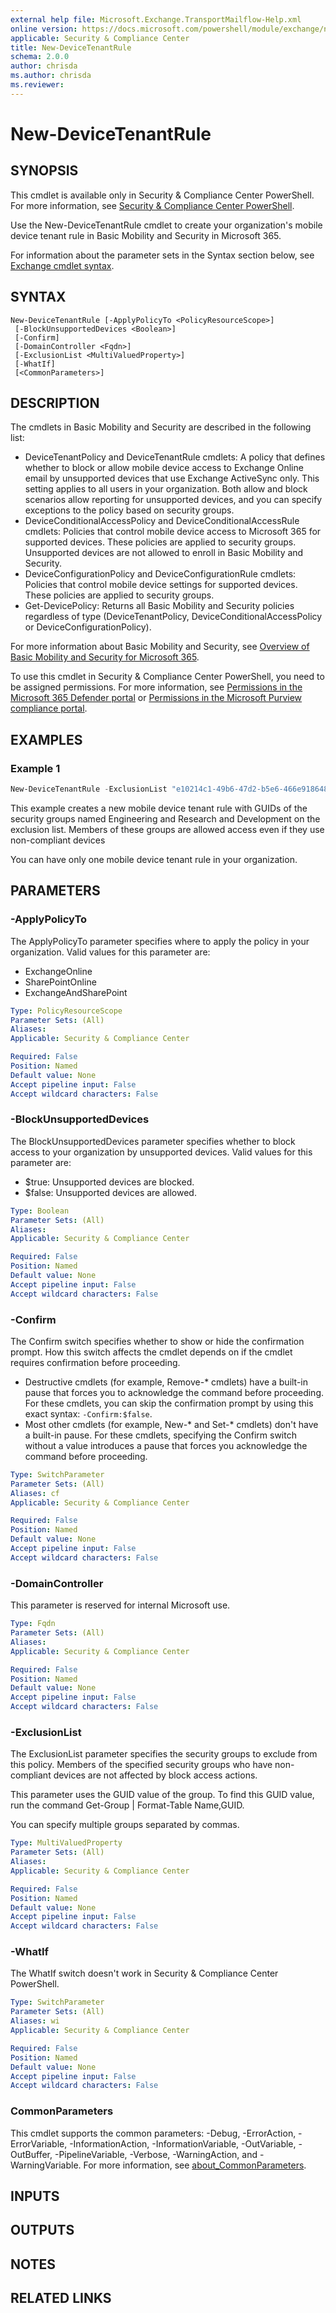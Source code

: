 ```yaml
---
external help file: Microsoft.Exchange.TransportMailflow-Help.xml
online version: https://docs.microsoft.com/powershell/module/exchange/new-devicetenantrule
applicable: Security & Compliance Center
title: New-DeviceTenantRule
schema: 2.0.0
author: chrisda
ms.author: chrisda
ms.reviewer:
---
```


# New-DeviceTenantRule

## SYNOPSIS
This cmdlet is available only in Security & Compliance Center PowerShell. For more information, see [Security & Compliance Center PowerShell](https://docs.microsoft.com/powershell/exchange/scc-powershell).

Use the New-DeviceTenantRule cmdlet to create your organization's mobile device tenant rule in Basic Mobility and Security in Microsoft 365.

For information about the parameter sets in the Syntax section below, see [Exchange cmdlet syntax](https://docs.microsoft.com/powershell/exchange/exchange-cmdlet-syntax).

## SYNTAX

```
New-DeviceTenantRule [-ApplyPolicyTo <PolicyResourceScope>]
 [-BlockUnsupportedDevices <Boolean>]
 [-Confirm]
 [-DomainController <Fqdn>]
 [-ExclusionList <MultiValuedProperty>]
 [-WhatIf]
 [<CommonParameters>]
```

## DESCRIPTION
The cmdlets in Basic Mobility and Security are described in the following list:

- DeviceTenantPolicy and DeviceTenantRule cmdlets: A policy that defines whether to block or allow mobile device access to Exchange Online email by unsupported devices that use Exchange ActiveSync only. This setting applies to all users in your organization. Both allow and block scenarios allow reporting for unsupported devices, and you can specify exceptions to the policy based on security groups.
- DeviceConditionalAccessPolicy and DeviceConditionalAccessRule cmdlets: Policies that control mobile device access to Microsoft 365 for supported devices. These policies are applied to security groups. Unsupported devices are not allowed to enroll in Basic Mobility and Security.
- DeviceConfigurationPolicy and DeviceConfigurationRule cmdlets: Policies that control mobile device settings for supported devices. These policies are applied to security groups.
- Get-DevicePolicy: Returns all Basic Mobility and Security policies regardless of type (DeviceTenantPolicy, DeviceConditionalAccessPolicy or DeviceConfigurationPolicy).

For more information about Basic Mobility and Security, see [Overview of Basic Mobility and Security for Microsoft 365](https://docs.microsoft.com/microsoft-365/admin/basic-mobility-security/overview).

To use this cmdlet in Security & Compliance Center PowerShell, you need to be assigned permissions. For more information, see [Permissions in the Microsoft 365 Defender portal](https://docs.microsoft.com/microsoft-365/security/office-365-security/permissions-microsoft-365-security-center) or [Permissions in the Microsoft Purview compliance portal](https://docs.microsoft.com/microsoft-365/compliance/microsoft-365-compliance-center-permissions).

## EXAMPLES

### Example 1
```powershell
New-DeviceTenantRule -ExclusionList "e10214c1-49b6-47d2-b5e6-466e918648b1","6e3931bd-a716-4bb9-9a2f-093aa2c967b4"
```

This example creates a new mobile device tenant rule with GUIDs of the security groups named Engineering and Research and Development on the exclusion list. Members of these groups are allowed access even if they use non-compliant devices

You can have only one mobile device tenant rule in your organization.

## PARAMETERS

### -ApplyPolicyTo
The ApplyPolicyTo parameter specifies where to apply the policy in your organization. Valid values for this parameter are:

- ExchangeOnline
- SharePointOnline
- ExchangeAndSharePoint

```yaml
Type: PolicyResourceScope
Parameter Sets: (All)
Aliases:
Applicable: Security & Compliance Center

Required: False
Position: Named
Default value: None
Accept pipeline input: False
Accept wildcard characters: False
```

### -BlockUnsupportedDevices
The BlockUnsupportedDevices parameter specifies whether to block access to your organization by unsupported devices. Valid values for this parameter are:

- $true: Unsupported devices are blocked.
- $false: Unsupported devices are allowed.

```yaml
Type: Boolean
Parameter Sets: (All)
Aliases:
Applicable: Security & Compliance Center

Required: False
Position: Named
Default value: None
Accept pipeline input: False
Accept wildcard characters: False
```

### -Confirm
The Confirm switch specifies whether to show or hide the confirmation prompt. How this switch affects the cmdlet depends on if the cmdlet requires confirmation before proceeding.

- Destructive cmdlets (for example, Remove-\* cmdlets) have a built-in pause that forces you to acknowledge the command before proceeding. For these cmdlets, you can skip the confirmation prompt by using this exact syntax: `-Confirm:$false`.
- Most other cmdlets (for example, New-\* and Set-\* cmdlets) don't have a built-in pause. For these cmdlets, specifying the Confirm switch without a value introduces a pause that forces you acknowledge the command before proceeding.

```yaml
Type: SwitchParameter
Parameter Sets: (All)
Aliases: cf
Applicable: Security & Compliance Center

Required: False
Position: Named
Default value: None
Accept pipeline input: False
Accept wildcard characters: False
```

### -DomainController
This parameter is reserved for internal Microsoft use.

```yaml
Type: Fqdn
Parameter Sets: (All)
Aliases:
Applicable: Security & Compliance Center

Required: False
Position: Named
Default value: None
Accept pipeline input: False
Accept wildcard characters: False
```

### -ExclusionList
The ExclusionList parameter specifies the security groups to exclude from this policy. Members of the specified security groups who have non-compliant devices are not affected by block access actions.

This parameter uses the GUID value of the group. To find this GUID value, run the command Get-Group | Format-Table Name,GUID.

You can specify multiple groups separated by commas.

```yaml
Type: MultiValuedProperty
Parameter Sets: (All)
Aliases:
Applicable: Security & Compliance Center

Required: False
Position: Named
Default value: None
Accept pipeline input: False
Accept wildcard characters: False
```

### -WhatIf
The WhatIf switch doesn't work in Security & Compliance Center PowerShell.

```yaml
Type: SwitchParameter
Parameter Sets: (All)
Aliases: wi
Applicable: Security & Compliance Center

Required: False
Position: Named
Default value: None
Accept pipeline input: False
Accept wildcard characters: False
```

### CommonParameters
This cmdlet supports the common parameters: -Debug, -ErrorAction, -ErrorVariable, -InformationAction, -InformationVariable, -OutVariable, -OutBuffer, -PipelineVariable, -Verbose, -WarningAction, and -WarningVariable. For more information, see [about_CommonParameters](https://go.microsoft.com/fwlink/p/?LinkID=113216).

## INPUTS

###  

## OUTPUTS

###  

## NOTES

## RELATED LINKS
